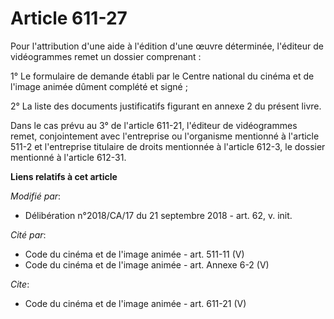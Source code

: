 # Article 611-27

Pour l'attribution d'une aide à l'édition d'une œuvre déterminée, l'éditeur de vidéogrammes remet un dossier comprenant :

1° Le formulaire de demande établi par le Centre national du cinéma et de l'image animée dûment complété et signé ;

2° La liste des documents justificatifs figurant en annexe 2 du présent livre.

Dans le cas prévu au 3° de l'article 611-21, l'éditeur de vidéogrammes remet, conjointement avec l'entreprise ou l'organisme
mentionné à l'article 511-2 et l'entreprise titulaire de droits mentionnée à l'article 612-3, le dossier mentionné à
l'article 612-31.

**Liens relatifs à cet article**

_Modifié par_:

  - Délibération n°2018/CA/17 du 21 septembre 2018 - art. 62, v. init.

_Cité par_:

  - Code du cinéma et de l'image animée - art. 511-11 (V)
  - Code du cinéma et de l'image animée - art. Annexe 6-2 (V)

_Cite_:

  - Code du cinéma et de l'image animée - art. 611-21 (V)
